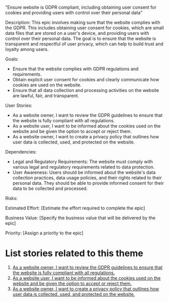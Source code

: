 "Ensure website is GDPR compliant, including obtaining user consent for cookies and providing users with control over their personal data"

Description: This epic involves making sure that the website complies with the GDPR. This includes obtaining user consent for cookies, which are small data files that are stored on a user's device, and providing users with control over their personal data. The goal is to ensure that the website is transparent and respectful of user privacy, which can help to build trust and loyalty among users. 

Goals: 
* Ensure that the website complies with GDPR regulations and requirements.
* Obtain explicit user consent for cookies and clearly communicate how cookies are used on the website.
* Ensure that all data collection and processing activities on the website are lawful, fair, and transparent.

User Stories: 
* As a website owner, I want to review the GDPR guidelines to ensure that the website is fully compliant with all regulations.
* As a website user, I want to be informed about the cookies used on the website and be given the option to accept or reject them.
* As a website owner, I want to create a privacy policy that outlines how user data is collected, used, and protected on the website.

Dependencies: 
* Legal and Regulatory Requirements: The website must comply with various legal and regulatory requirements related to data protection.
* User Awareness: Users should be informed about the website's data collection practices, data usage policies, and their rights related to their personal data. They should be able to provide informed consent for their data to be collected and processed.

Risks: 

Estimated Effort: [Estimate the effort required to complete the epic]

Business Value: [Specify the business value that will be delivered by the epic]

Priority: [Assign a priority to the epic]

# List stories related to this theme
1. [As a website owner, I want to review the GDPR guidelines to ensure that the website is fully compliant with all regulations.](https://github.com/amm33/mywebclass-agile-docs/blob/006b831301d9ab1aaaf48a45119961254e479460/documentation/templates/theme/initiatives/epics/stories/story10.md)
2. [As a website user, I want to be informed about the cookies used on the website and be given the option to accept or reject them.](https://github.com/amm33/mywebclass-agile-docs/blob/006b831301d9ab1aaaf48a45119961254e479460/documentation/templates/theme/initiatives/epics/stories/story11.md)
3. [As a website owner, I want to create a privacy policy that outlines how user data is collected, used, and protected on the website.](https://github.com/amm33/mywebclass-agile-docs/blob/006b831301d9ab1aaaf48a45119961254e479460/documentation/templates/theme/initiatives/epics/stories/story12.md)
